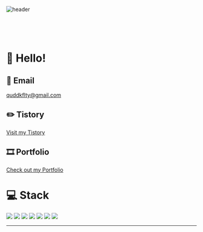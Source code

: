 ![header](https://capsule-render.vercel.app/api?type=wave&color=auto&height=300&section=header&text=박정규%&fontSize=90)
<br>
<br>

<br><br>

# 👋 Hello!

## 📧 Email
quddkflty@gmail.com

## ✏️ Tistory
[Visit my Tistory](https://quddkflty.tistory.com)

## 🎞️ Portfolio
[Check out my Portfolio](https://jeoungkyupark.notion.site/58f178a2d5c04b57b367cc6098f1077f?pvs=4)

</div>
<h1>💻 Stack</h1> 

</div>
<div style={display:flex}>
<img src="https://img.shields.io/badge/React-20232A?style=for-the-badge&logo=react&logoColor=61DAFB"/>
  <img src="https://img.shields.io/badge/Dart-0175C2?style=for-the-badge&logo=Dart&logoColor=white"/>
  <img src="https://img.shields.io/badge/Flutter-02569B?style=for-the-badge&logo=Flutter&logoColor=white"/>
     <img src="https://img.shields.io/badge/Figma-F24E1E?style=for-the-badge&logo=figma&logoColor=white"/>
    <img src="https://img.shields.io/badge/firebase-ffca28?style=for-the-badge&logo=firebase&logoColor=black"/>
 <img src="https://img.shields.io/badge/Node.js-339933?style=for-the-badge&logo=nodedotjs&logoColor=white"/>
     <img src="https://img.shields.io/badge/GitHub-100000?style=for-the-badge&logo=github&logoColor=white"/>
</div>
<hr/>
<div style={display:flex}>

<br>
<br>
